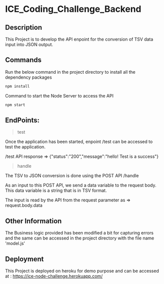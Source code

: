 # ICE_Coding_Challenge_Backend

## Description

This Project is to develop the API enpoint for the conversion of TSV data input into JSON output.

## Commands

Run the below command in the project directory to install all the dependency packages

```bash
npm install
```

Command to start the Node Server to access the API

```bash
npm start
```

## EndPoints:

> test

Once the application has been started, enpoint /test can be accessed to test the application.

/test API response => {"status":"200","message":"hello! Test is a success"}

> handle

The TSV to JSON conversion is done using the POST API /handle

As an input to this POST API, we send a data variable to the request body. This data variable is a string that is in TSV format.

The input is read by the API from the request parameter as => request.body.data

## Other Information

The Business logic provided has been modified a bit for capturing errors and the same can be accessed in the project directory with the file name 'model.js'

## Deployment

This Project is deployed on heroku for demo purpose and can be accessed at : https://ice-node-challenge.herokuapp.com/
